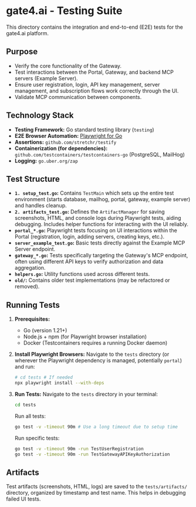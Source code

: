 # gate4.ai - Testing Suite

This directory contains the integration and end-to-end (E2E) tests for the gate4.ai platform.

## Purpose

*   Verify the core functionality of the Gateway.
*   Test interactions between the Portal, Gateway, and backend MCP servers (Example Server).
*   Ensure user registration, login, API key management, server management, and subscription flows work correctly through the UI.
*   Validate MCP communication between components.

## Technology Stack

*   **Testing Framework:** Go standard testing library (`testing`)
*   **E2E Browser Automation:** [Playwright for Go](https://github.com/playwright-community/playwright-go)
*   **Assertions:** `github.com/stretchr/testify`
*   **Containerization (for dependencies):** `github.com/testcontainers/testcontainers-go` (PostgreSQL, MailHog)
*   **Logging:** `go.uber.org/zap`

## Test Structure

*   **`1. setup_test.go`:** Contains `TestMain` which sets up the entire test environment (starts database, mailhog, portal, gateway, example server) and handles cleanup.
*   **`2. artifacts_test.go`:** Defines the `ArtifactManager` for saving screenshots, HTML, and console logs during Playwright tests, aiding debugging. Includes helper functions for interacting with the UI reliably.
*   **`portal_*.go`:** Playwright tests focusing on UI interactions within the Portal (registration, login, adding servers, creating keys, etc.).
*   **`server_example_test.go`:** Basic tests directly against the Example MCP Server endpoint.
*   **`gateway_*.go`:** Tests specifically targeting the Gateway's MCP endpoint, often using different API keys to verify authorization and data aggregation.
*   **`helpers.go`:** Utility functions used across different tests.
*   **`old/`:** Contains older test implementations (may be refactored or removed).

## Running Tests

1.  **Prerequisites:**
    *   Go (version 1.21+)
    *   Node.js + npm (for Playwright browser installation)
    *   Docker (Testcontainers requires a running Docker daemon)

2.  **Install Playwright Browsers:**
    Navigate to the `tests` directory (or wherever the Playwright dependency is managed, potentially `portal`) and run:
    ```bash
    # cd tests # If needed
    npx playwright install --with-deps
    ```

3.  **Run Tests:**
    Navigate to the `tests` directory in your terminal:
    ```bash
    cd tests
    ```
    Run all tests:
    ```bash
    go test -v -timeout 90m # Use a long timeout due to setup time
    ```
    Run specific tests:
    ```bash
    go test -v -timeout 90m -run TestUserRegistration
    go test -v -timeout 90m -run TestGatewayAPIKeyAuthorization
    ```

## Artifacts

Test artifacts (screenshots, HTML, logs) are saved to the `tests/artifacts/` directory, organized by timestamp and test name. This helps in debugging failed UI tests.